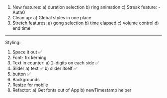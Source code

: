 1. New features:
   a) duration selection
   b) ring animation
   c) Streak feature:
   -Auth0
2. Clean up:
   a) Global styles in one place
3. Stretch features:
   a) gong selection
   b) time elapsed
   c) volume control
   d) end time

---

Styling:

1. Space it out ✅
2. Font- fix kerning
3. Text in counter:
   a) 2-digits on each side ✅
4. Slider
   a) text ✅
   b) slider itself ✅
5. button ✅
6. Backgrounds
7. Resize for mobile
8. Refactor:
   a) Get fonts out of App
   b) newTimestamp helper
